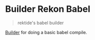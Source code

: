 # Builder Rekon Babel

> rektide's babel builder

[Builder](https://www.npmjs.com/package/builder#archetypes) for doing a basic babel compile.
